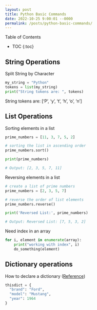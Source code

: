 ```yaml
---
layout: post
title: Python Basic Commands
date: 2022-10-25 9:00:01 --0000
permalink: /posts/python-basic-commands/
---
```


Table of Contents
* TOC
{:toc}

## String Operations
Split String by Character
```python
my_string = "Python"
tokens = list(my_string)
print("String tokens are: ", tokens)
```
String tokens are: [‘P’, ‘y’, ‘t’, ‘h’, ‘o’, ‘n’]

## List Operations
Sorting elements in a list
```python
prime_numbers = [11, 3, 7, 5, 2]

# sorting the list in ascending order
prime_numbers.sort()

print(prime_numbers)

# Output: [2, 3, 5, 7, 11]
```

Reversing elements in a list
```python
# create a list of prime numbers
prime_numbers = [2, 3, 5, 7]

# reverse the order of list elements
prime_numbers.reverse()

print('Reversed List:', prime_numbers)

# Output: Reversed List: [7, 5, 3, 2]
```

Need index in an array
```python
for i, element in enumerate(array):
    print("working with index", i)
    do_something(element)
```

## Dictionary operations

How to declare a dictionary ([Reference](https://www.w3schools.com/python/python_dictionaries.asp))
```python
thisdict = {
  "brand": "Ford",
  "model": "Mustang",
  "year": 1964
}
```
